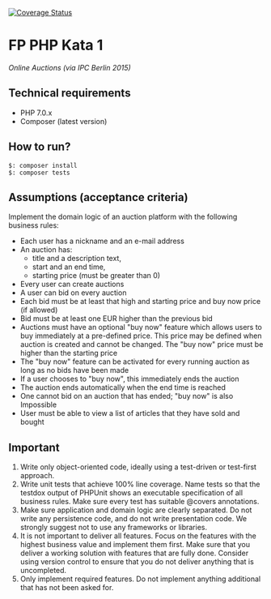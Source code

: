 [![Coverage Status](https://coveralls.io/repos/github/dariuszwrzesien/AuctionPortalKata/badge.svg?branch=master)](https://coveralls.io/github/dariuszwrzesien/AuctionPortalKata?branch=master)

# FP PHP Kata 1

*Online Auctions (via IPC Berlin 2015)*

## Technical requirements

- PHP 7.0.x
- Composer (latest version)

## How to run?

```
$: composer install
$: composer tests
```

## Assumptions (acceptance criteria)

Implement the domain logic of an auction platform with the following business rules:

- Each user has a nickname and an e-mail address
- An auction has:
  - title and a description text,
  - start and an end time,
  - starting price (must be greater than 0)
- Every user can create auctions
- A user can bid on every auction
- Each bid must be at least that high and starting price and buy now price (if allowed)
- Bid must be at least one EUR higher than the previous bid
- Auctions must have an optional "buy now" feature which allows users to buy immediately at a pre-defined price. This price may be defined when auction is created and cannot be changed. The "buy now" price must be higher than the starting price
- The "buy now" feature can be activated for every running auction as long as no bids have been made
- If a user chooses to "buy now", this immediately ends the auction
- The auction ends automatically when the end time is reached
- One cannot bid on an auction that has ended; "buy now" is also Impossible
- User must be able to view a list of articles that they have sold and bought

## Important

1. Write only object-oriented code, ideally using a test-driven or test-first approach.
2. Write unit tests that achieve 100% line coverage. Name tests so that the testdox output of PHPUnit shows an executable specification of all business rules. Make sure every test has suitable @covers annotations.
3. Make sure application and domain logic are clearly separated. Do not write any persistence code, and do not write presentation code. We strongly suggest not to use any frameworks or libraries.
4. It is not important to deliver all features. Focus on the features with the highest business value and implement them first. Make sure that you deliver a working solution with features that are fully done. Consider using version control to ensure that you do not deliver anything that is uncompleted.
5. Only implement required features. Do not implement anything additional that has not been asked for.